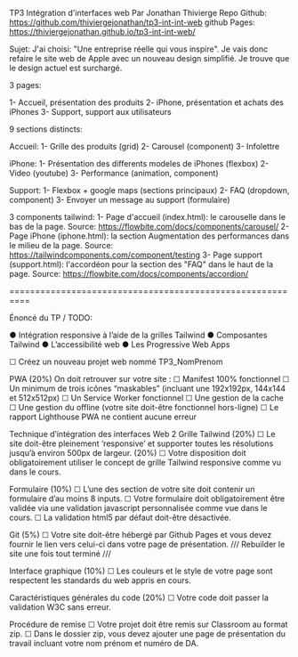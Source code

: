 TP3 Intégration d'interfaces web
Par Jonathan Thivierge
Repo Github: https://github.com/thiviergejonathan/tp3-int-int-web
github Pages: https://thiviergejonathan.github.io/tp3-int-int-web/

Sujet: 
J'ai choisi: "Une entreprise réelle qui vous inspire".
Je vais donc refaire le site web de Apple avec un nouveau design simplifié. Je trouve que le design actuel est surchargé.

3 pages:

1- Accueil, présentation des produits
2- iPhone, présentation et achats des iPhones
3- Support, support aux utilisateurs


9 sections distincts:

Accueil:
1- Grille des produits (grid)
2- Carousel (component)
3- Infolettre

iPhone:
1- Présentation des differents modeles de iPhones (flexbox)
2- Video (youtube)
3- Performance (animation, component)

Support:
1- Flexbox + google maps (sections principaux)
2- FAQ (dropdown, component)
3- Envoyer un message au support (formulaire)

3 components tailwind:
1- Page d'accueil (index.html): le carouselle dans le bas de la page. Source: https://flowbite.com/docs/components/carousel/
2- Page iPhone (iphone.html): la section Augmentation des performances dans le milieu de la page. Source: https://tailwindcomponents.com/component/testing
3- Page support (support.html): l'accordéon pour la section des "FAQ" dans le haut de la page. Source: https://flowbite.com/docs/components/accordion/

==========================================================

Énoncé du TP / TODO:

● Intégration responsive à l’aide de la grilles Tailwind
● Composantes Tailwind
● L’accessibilité web
● Les Progressive Web Apps

☐ Créez un nouveau projet web nommé TP3_NomPrenom

PWA (20%)
On doit retrouver sur votre site :
☐ Manifest 100% fonctionnel
☐ Un minimum de trois icônes “maskables” (incluant une 192x192px, 144x144 et
512x512px)
☐ Un Service Worker fonctionnel
☐ Une gestion de la cache
☐ Une gestion du offline (votre site doit-être fonctionnel hors-ligne)
☐ Le rapport Lighthouse PWA ne contient aucune erreur

Technique d’intégration des interfaces Web 2
Grille Tailwind (20%)
☐ Le site doit-être pleinement ‘responsive’ et supporter toutes les résolutions jusqu’à
environ 500px de largeur. (20%)
☐ Votre disposition doit obligatoirement utiliser le concept de grille Tailwind responsive
comme vu dans le cours.

Formulaire (10%)
☐ L’une des section de votre site doit contenir un formulaire d’au moins 8 inputs.
☐ Votre formulaire doit obligatoirement être validée via une validation javascript
personnalisée comme vue dans le cours.
☐ La validation html5 par défaut doit-être désactivée.

Git (5%)
☐ Votre site doit-être hébergé par Github Pages et vous devez fournir le lien vers
celui-ci dans votre page de présentation. /// Rebuilder le site une fois tout terminé ///

Interface graphique (10%)
☐ Les couleurs et le style de votre page sont respectent les standards du web appris en
cours.

Caractéristiques générales du code (20%)
☐ Votre code doit passer la validation W3C sans erreur.

Procédure de remise
☐ Votre projet doit être remis sur Classroom au format zip.
☐ Dans le dossier zip, vous devez ajouter une page de présentation du travail incluant
votre nom prénom et numéro de DA.